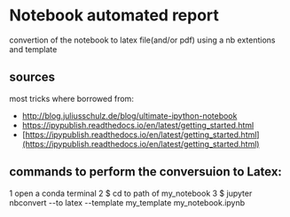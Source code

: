 # Notebook automated report

convertion of the notebook to latex file(and/or pdf) using a nb extentions and template

## sources

most tricks where borrowed from:
- http://blog.juliusschulz.de/blog/ultimate-ipython-notebook
- https://ipypublish.readthedocs.io/en/latest/getting_started.html
- [https://ipypublish.readthedocs.io/en/latest/getting_started.html](https://ipypublish.readthedocs.io/en/latest/getting_started.html) 
    

## commands to perform the conversuion to Latex:

1 open a conda terminal
2 $ cd to path of my_notebook
3 $ jupyter nbconvert --to latex --template my_template my_notebook.ipynb
